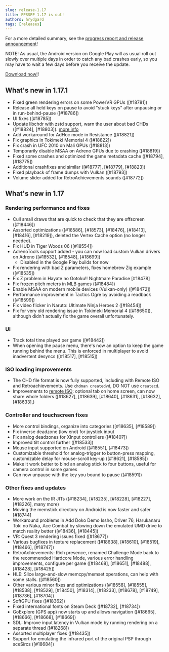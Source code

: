 ```yaml
---
slug: release-1.17
title: PPSSPP 1.17 is out!
authors: hrydgard
tags: [releases]
---
```


For a more detailed summary, see the [progress report and release announcement](/blog/1-17-release-announcement)!

NOTE! As usual, the Android version on Google Play will as usual roll out slowly over multiple days in order to catch any bad crashes early, so you may have to wait a few days before you receive the update.

[Download now!](/download)!

## What's new in 1.17.1

- Fixed green rendering errors on some PowerVR GPUs ([#18781])
- Release all held keys on pause to avoid "stuck keys" after unpausing or in run-behind-pause ([#18786])
- UI fixes ([#18785])
- Update libchdr with zstd support, warn the user about bad CHDs ([#18824], [#18803]). [more info](/docs/getting-started/dumping-games)
- Add workaround for AdHoc mode in Resistance ([#18821])
- Fix graphics in Tokimeki Memorial 4 ([#18822])
- Fix crash in UFC 2010 on Mali GPUs ([#18813])
- Temporarily disable MSAA on Adreno GPUs due to crashing ([#18819])
- Fixed some crashes and optimized the game metadata cache ([#18794], [#18775])
- Additional crashfixes and similar ([#18777], [#18779], [#18823])
- Fixed playback of frame dumps with Vulkan ([#18793])
- Volume slider added for RetroAchievements sounds ([#18772])

## What's new in 1.17

### Rendering performance and fixes

- Cull small draws that are quick to check that they are offscreen ([#18446])
- Assorted optimizations ([#18586], [#18573], [#18476], [#18413], [#18416], [#18219]), deleted the Vertex Cache option (no longer needed).
- Fix HUD in Tiger Woods 06 ([#18554])
- AdrenoTools support added - you can now load custom Vulkan drivers on Adreno ([#18532], [#18548], [#18699])
  - Disabled in the Google Play builds for now
- Fix rendering with bad Z parameters, fixes homebrew Zig example ([#18535])
- Fix Z problem in Hayate no Gotoku!! Nightmare Paradise [#18478]
- Fix frozen pitch meters in MLB games ([#18484])
- Enable MSAA on modern mobile devices (Vulkan-only) ([#18472])
- Performance improvement in Tactics Ogre by avoiding a readback ([#18599])
- Fix video flicker in Naruto: Ultimate Ninja Heroes 2 ([#18454])
- Fix for very old rendering issue in Tokimeki Memorial 4 ([#18650]), although didn't actually fix the game overall unfortunately.

### UI

- Track total time played per game ([#18442])
- When opening the pause menu, there's now an option to keep the game running behind the menu.
  This is enforced in multiplayer to avoid inadvertent desyncs ([#18517], [#18515])

### ISO loading improvements

- The CHD file format is now fully supported, including with Remote ISO and Retroachievements. Use `chdman createdvd`, DO NOT use `createcd`.
- Improvements to [remote ISO](https://www.ppsspp.org/docs/reference/disc-streaming/): optional tab on home screen, can now share whole folders ([#18627], [#18639], [#18640], [#18631], [#18632], [#18633],)

### Controller and touchscreen fixes

- More control bindings, organize into categories ([#18635], [#18589])
- Fix inverse deadzone (low end) for joystick input
- Fix analog deadzones for XInput controllers ([#18407])
- Improved tilt control further ([#18533])
- Mouse input supported on Android ([#18551], [#18473])
- Customizable threshold for analog-trigger to button-press mapping, customizable delay for mouse-scroll key-up ([#18621], [#18585])
- Make it work better to bind an analog stick to four buttons, useful for camera control in some games
- Can now unpause with the key you bound to pause ([#18591])

### Other fixes and updates

- More work on the IR JITs ([#18234], [#18235], [#18228], [#18227], [#18226], many more)
- Moving the memstick directory on Android is now faster and safer [#18744]
- Workaround problems in Add Doko Demo Issho, Driver 76, Harukanaru Toki no Naka, Ace Combat by slowing down the emulated UMD drive to match reality better ([#18436], [#18445])
- VR: Quest 3 rendering issues fixed ([#18677])
- Various bugfixes in texture replacement ([#18638], [#18610], [#18519], [#18466], [#18747])
- RetroAchievements: Rich presence, renamed Challenge Mode back to the recommended Hardcore Mode, various error handling improvements, configure per game ([#18468], [#18651], [#18488], [#18428], [#18425])
- HLE: Slice large-and-slow memcpy/memset operations, can help with some stalls. ([#18560])
- Other various minor fixes and optimizations ([#18558], [#18555], [#18538], [#18529], [#18450], [#18314], [#18233], [#18678], [#18749], [#18736], [#18704])
- SoftGPU fixes ([#18362])
- Fixed international fonts on Steam Deck ([#18732], [#18734])
- GoExplore (GPS app) now starts up and allows navigation ([#18665], [#18666], [#18668], [#18669])
- SDL: Improve input latency in Vulkan mode by running rendering on a separate thread ([#18268])
- Assorted multiplayer fixes ([#18435])
- Support for emulating the infrared port of the original PSP through sceSircs ([#18684])
